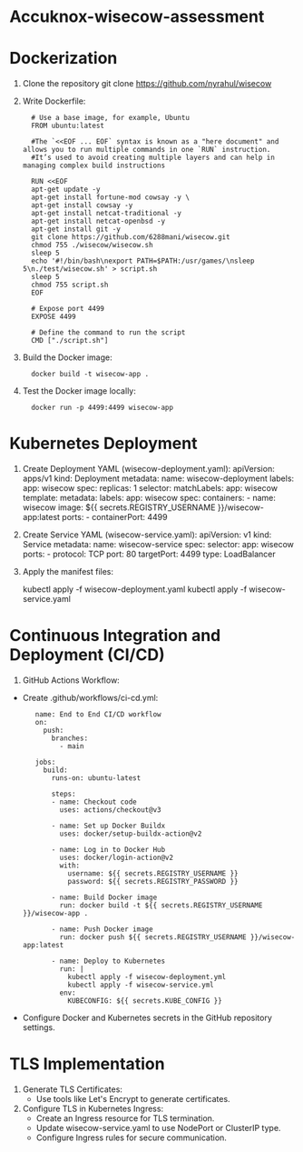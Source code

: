 # Accuknox-wisecow-assessment
# Dockerization
   1. Clone the repository git clone https://github.com/nyrahul/wisecow

   2. Write Dockerfile:

            # Use a base image, for example, Ubuntu
            FROM ubuntu:latest

            #The `<<EOF ... EOF` syntax is known as a "here document" and allows you to run multiple commands in one `RUN` instruction.
            #It’s used to avoid creating multiple layers and can help in managing complex build instructions
   
            RUN <<EOF
            apt-get update -y
            apt-get install fortune-mod cowsay -y \
            apt-get install cowsay -y
            apt-get install netcat-traditional -y
            apt-get install netcat-openbsd -y
            apt-get install git -y
            git clone https://github.com/6288mani/wisecow.git
            chmod 755 ./wisecow/wisecow.sh
            sleep 5
            echo '#!/bin/bash\nexport PATH=$PATH:/usr/games/\nsleep 5\n./test/wisecow.sh' > script.sh
            sleep 5
            chmod 755 script.sh
            EOF
   
            # Expose port 4499
            EXPOSE 4499
   
            # Define the command to run the script
            CMD ["./script.sh"]

   3. Build the Docker image:

            docker build -t wisecow-app .

   4. Test the Docker image locally:

            docker run -p 4499:4499 wisecow-app
         
# Kubernetes Deployment
   1. Create Deployment YAML (wisecow-deployment.yaml):
            apiVersion: apps/v1
            kind: Deployment
            metadata:
              name: wisecow-deployment
              labels:
                app: wisecow
            spec:
              replicas: 1
              selector:
                matchLabels:
                  app: wisecow
            template:
              metadata:
                labels:
                  app: wisecow
            spec:
              containers:
              - name: wisecow
                image: ${{ secrets.REGISTRY_USERNAME }}/wisecow-app:latest
                ports:
                - containerPort: 4499
      
   2. Create Service YAML (wisecow-service.yaml):
            apiVersion: v1
            kind: Service
            metadata:
              name: wisecow-service
            spec:
              selector:
                app: wisecow
              ports:
              - protocol: TCP
                port: 80
                targetPort: 4499
               type: LoadBalancer

   3. Apply the manifest files:

         kubectl apply -f wisecow-deployment.yaml
         kubectl apply -f wisecow-service.yaml

# Continuous Integration and Deployment (CI/CD)

   1. GitHub Actions Workflow:

   * Create .github/workflows/ci-cd.yml:
     
            name: End to End CI/CD workflow
            on:
              push:
                branches:
                  - main
  
            jobs:
              build:
                runs-on: ubuntu-latest

                steps:
                - name: Checkout code
                  uses: actions/checkout@v3

                - name: Set up Docker Buildx
                  uses: docker/setup-buildx-action@v2

                - name: Log in to Docker Hub
                  uses: docker/login-action@v2
                  with:
                    username: ${{ secrets.REGISTRY_USERNAME }}
                    password: ${{ secrets.REGISTRY_PASSWORD }}

                - name: Build Docker image
                  run: docker build -t ${{ secrets.REGISTRY_USERNAME }}/wisecow-app .

                - name: Push Docker image
                  run: docker push ${{ secrets.REGISTRY_USERNAME }}/wisecow-app:latest
      
                - name: Deploy to Kubernetes
                  run: |
                    kubectl apply -f wisecow-deployment.yml
                    kubectl apply -f wisecow-service.yml
                  env:
                    KUBECONFIG: ${{ secrets.KUBE_CONFIG }}
   * Configure Docker and Kubernetes secrets in the GitHub repository settings.
# TLS Implementation
1. Generate TLS Certificates:
   * Use tools like Let's Encrypt to generate certificates.
2. Configure TLS in Kubernetes Ingress:
   * Create an Ingress resource for TLS termination.
   * Update wisecow-service.yaml to use NodePort or ClusterIP type.
   * Configure Ingress rules for secure communication.
